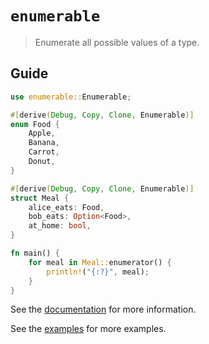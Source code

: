 # `enumerable`

> Enumerate all possible values of a type.

## Guide

```rust
use enumerable::Enumerable;

#[derive(Debug, Copy, Clone, Enumerable)]
enum Food {
    Apple,
    Banana,
    Carrot,
    Donut,
}

#[derive(Debug, Copy, Clone, Enumerable)]
struct Meal {
    alice_eats: Food,
    bob_eats: Option<Food>,
    at_home: bool,
}

fn main() {
    for meal in Meal::enumerator() {
        println!("{:?}", meal);
    }
}
```

See the [documentation](https://docs.rs/enumerable) for more information.

See the [examples](./examples) for more examples.
